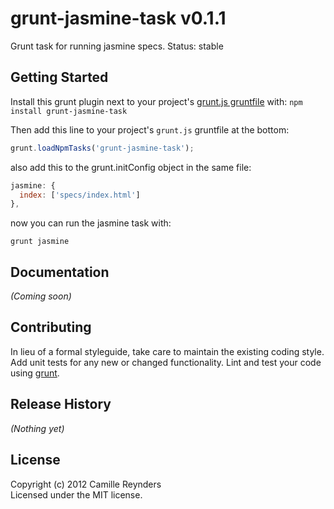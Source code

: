 # grunt-jasmine-task v0.1.1

Grunt task for running jasmine specs.
Status: stable

## Getting Started
Install this grunt plugin next to your project's [grunt.js gruntfile][getting_started] with: `npm install grunt-jasmine-task`

Then add this line to your project's `grunt.js` gruntfile at the bottom:

```javascript
grunt.loadNpmTasks('grunt-jasmine-task');
```

also add this to the grunt.initConfig object in the same file:

```javascript
jasmine: {
  index: ['specs/index.html']
},
```

now you can run the jasmine task with:

```grunt jasmine```


[grunt]: https://github.com/cowboy/grunt
[getting_started]: https://github.com/cowboy/grunt/blob/master/docs/getting_started.md

## Documentation
_(Coming soon)_

## Contributing
In lieu of a formal styleguide, take care to maintain the existing coding style. Add unit tests for any new or changed functionality. Lint and test your code using [grunt][grunt].

## Release History
_(Nothing yet)_

## License
Copyright (c) 2012 Camille Reynders  
Licensed under the MIT license.
